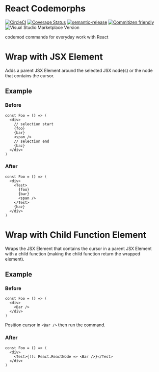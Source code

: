 # React Codemorphs

[![CircleCI](https://circleci.com/gh/vscodeshift/react-codemorphs.svg?style=svg)](https://circleci.com/gh/vscodeshift/react-codemorphs)
[![Coverage Status](https://codecov.io/gh/vscodeshift/react-codemorphs/branch/master/graph/badge.svg)](https://codecov.io/gh/vscodeshift/react-codemorphs)
[![semantic-release](https://img.shields.io/badge/%20%20%F0%9F%93%A6%F0%9F%9A%80-semantic--release-e10079.svg)](https://github.com/semantic-release/semantic-release)
[![Commitizen friendly](https://img.shields.io/badge/commitizen-friendly-brightgreen.svg)](http://commitizen.github.io/cz-cli/)
![Visual Studio Marketplace Version](https://img.shields.io/visual-studio-marketplace/v/vscodeshift.react-codemorphs)

codemod commands for everyday work with React

# Wrap with JSX Element

Adds a parent JSX Element around the selected JSX node(s) or the node that contains the cursor.

## Example

### Before

```tsx
const Foo = () => (
  <div>
    // selection start
    {foo}
    {bar}
    <span />
    // selection end
    {baz}
  </div>
)
```

### After

```tsx
const Foo = () => (
  <div>
    <Test>
      {foo}
      {bar}
      <span />
    </Test>
    {baz}
  </div>
)
```

# Wrap with Child Function Element

Wraps the JSX Element that contains the cursor in a parent JSX Element with a child function
(making the child function return the wrapped element).

## Example

### Before

```tsx
const Foo = () => (
  <div>
    <Bar />
  </div>
)
```

Position cursor in `<Bar />` then run the command.

### After

```tsx
const Foo = () => (
  <div>
    <Test>{(): React.ReactNode => <Bar />}</Test>
  </div>
)
```
